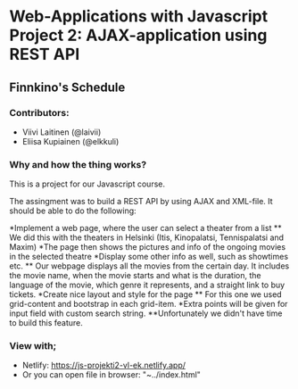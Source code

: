 # Web-Applications with Javascript Project 2: AJAX-application using REST API

## Finnkino's Schedule

### Contributors:
* Viivi Laitinen (@laivii)
* Eliisa Kupiainen (@elkkuli)

### Why and how the thing works?

This is a project for our Javascript course. 

The assingment was to build a REST API by using AJAX and XML-file. It should be able to do the following:

*Implement a web page, where the user can select a theater from a list
** We did this with the theaters in Helsinki (Itis, Kinopalatsi, Tennispalatsi and Maxim)
*The page then shows the pictures and info of the ongoing movies in the selected theatre
*Display some other info as well, such as showtimes etc.
** Our webpage displays all the movies from the certain day. It includes the movie name, when the movie starts and what is the duration, the language of the movie, which genre it represents, and a straight link to buy tickets. 
*Create nice layout and style for the page
** For this one we used grid-content and bootstrap in each grid-item. 
*Extra points will be given for input field with custom search string. 
**Unfortunately we didn't have time to build this feature.

### View with;
* Netlify: https://js-projekti2-vl-ek.netlify.app/
* Or you can open file in browser: "~../index.html"
